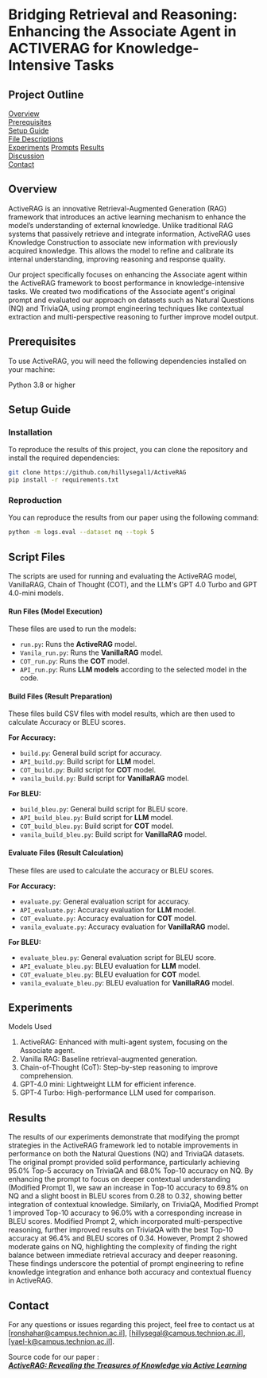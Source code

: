 # Bridging Retrieval and Reasoning: Enhancing the Associate Agent in ACTIVERAG for Knowledge-Intensive Tasks

## Project Outline
 [Overview](#overview)                             
 [Prerequisites](#prerequisites)                          
 [Setup Guide](#setup-guide)                      
 [File Descriptions](#file-descriptions)                         
 [Experiments](#experiments)
 [Prompts](#prompts)
 [Results](#results)                                    
 [Discussion](#discussion)                                      
 [Contact](#contact)

## Overview

ActiveRAG is an innovative Retrieval-Augmented Generation (RAG) framework that introduces an active learning mechanism to enhance the model’s understanding of external knowledge. Unlike traditional RAG systems that passively retrieve and integrate information, ActiveRAG uses Knowledge Construction to associate new information with previously acquired knowledge. This allows the model to refine and calibrate its internal understanding, improving reasoning and response quality.

Our project specifically focuses on enhancing the Associate agent within the ActiveRAG framework to boost performance in knowledge-intensive tasks. We created two modifications of the Associate agent's original prompt  and evaluated our approach on datasets such as Natural Questions (NQ) and TriviaQA, using prompt engineering techniques like contextual extraction and multi-perspective reasoning to further improve model output.

## Prerequisites
To use ActiveRAG, you will need the following dependencies installed on your machine:

Python 3.8 or higher

## Setup Guide
### Installation
To reproduce the results of this project, you can clone the repository and install the required dependencies:

```bash
git clone https://github.com/hillysegal1/ActiveRAG
pip install -r requirements.txt
```
### Reproduction
You can reproduce the results from our paper using the following command:
```bash
python -m logs.eval --dataset nq --topk 5
```
## **Script Files**
The scripts are used for running and evaluating the ActiveRAG model, VanillaRAG, Chain of Thought (COT), and the LLM's GPT 4.0 Turbo and GPT 4.0-mini models.

#### **Run Files (Model Execution)**
These files are used to run the models:
- `run.py`: Runs the **ActiveRAG** model.
- `Vanila_run.py`: Runs the **VanillaRAG** model.
- `COT_run.py`: Runs the **COT** model.
- `API_run.py`: Runs **LLM models** according to the selected model in the code.

#### **Build Files (Result Preparation)**
These files build CSV files with model results, which are then used to calculate Accuracy or BLEU scores.

**For Accuracy:**
- `build.py`: General build script for accuracy.
- `API_build.py`: Build script for **LLM** model.
- `COT_build.py`: Build script for **COT** model.
- `vanila_build.py`: Build script for **VanillaRAG** model.

**For BLEU:**
- `build_bleu.py`: General build script for BLEU score.
- `API_build_bleu.py`: Build script for **LLM** model.
- `COT_build_bleu.py`: Build script for **COT** model.
- `vanila_build_bleu.py`: Build script for **VanillaRAG** model.

#### **Evaluate Files (Result Calculation)**
These files are used to calculate the accuracy or BLEU scores.

**For Accuracy:**
- `evaluate.py`: General evaluation script for accuracy.
- `API_evaluate.py`: Accuracy evaluation for **LLM** model.
- `COT_evaluate.py`: Accuracy evaluation for **COT** model.
- `vanila_evaluate.py`: Accuracy evaluation for **VanillaRAG** model.

**For BLEU:**
- `evaluate_bleu.py`: General evaluation script for BLEU score.
- `API_evaluate_bleu.py`: BLEU evaluation for **LLM** model.
- `COT_evaluate_bleu.py`: BLEU evaluation for **COT** model.
- `vanila_evaluate_bleu.py`: BLEU evaluation for **VanillaRAG** model.



## Experiments
Models Used
1. ActiveRAG: Enhanced with multi-agent system, focusing on the Associate agent.
2. Vanilla RAG: Baseline retrieval-augmented generation.
3. Chain-of-Thought (CoT): Step-by-step reasoning to improve comprehension.
4. GPT-4.0 mini: Lightweight LLM for efficient inference.
5. GPT-4 Turbo: High-performance LLM used for comparison.

## Results
The results of our experiments demonstrate that modifying the prompt strategies in the ActiveRAG framework led to notable improvements in performance on both the Natural Questions (NQ) and TriviaQA datasets. The original prompt provided solid performance, particularly achieving 95.0% Top-5 accuracy on TriviaQA and 68.0% Top-10 accuracy on NQ. By enhancing the prompt to focus on deeper contextual understanding (Modified Prompt 1), we saw an increase in Top-10 accuracy to 69.8% on NQ and a slight boost in BLEU scores from 0.28 to 0.32, showing better integration of contextual knowledge. Similarly, on TriviaQA, Modified Prompt 1 improved Top-10 accuracy to 96.0% with a corresponding increase in BLEU scores. Modified Prompt 2, which incorporated multi-perspective reasoning, further improved results on TriviaQA with the best Top-10 accuracy at 96.4% and BLEU scores of 0.34. However, Prompt 2 showed moderate gains on NQ, highlighting the complexity of finding the right balance between immediate retrieval accuracy and deeper reasoning. These findings underscore the potential of prompt engineering to refine knowledge integration and enhance both accuracy and contextual fluency in ActiveRAG.

## Contact
For any questions or issues regarding this project, feel free to contact us at [ronshahar@campus.technion.ac.il], [hillysegal@campus.technion.ac.il], [yael-k@campus.technion.ac.il].

Source code for our paper :  
***[ActiveRAG: Revealing the Treasures of Knowledge via Active Learning](https://arxiv.org/abs/2402.13547)***
